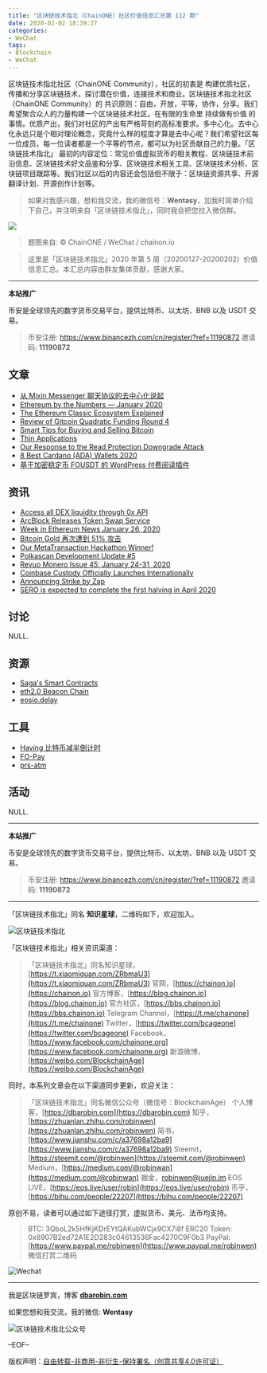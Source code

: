 ```yaml
---
title: "区块链技术指北（ChainONE）社区价值信息汇总第 112 期"
date: 2020-02-02 18:39:27
categories:
- WeChat
tags:
- Blockchain
- WeChat
---
```

区块链技术指北社区（ChainONE Community），社区的初衷是 构建优质社区，传播和分享区块链技术，探讨潜在价值，连接技术和商业。区块链技术指北社区（ChainONE Community）的 共识原则：自由，开放，平等，协作，分享。我们希望聚合众人的力量构建一个区块链技术社区。在有限的生命里 持续做有价值 的事情。优质产出，我们对社区的产出有严格苛刻的高标准要求。多中心化。去中心化永远只是个相对理论概念，究竟什么样的程度才算是去中心呢？我们希望社区每一位成员，每一位读者都是一个平等的节点，都可以为社区贡献自己的力量。「区块链技术指北」 最初的内容定位：常见价值虚拟货币的相关教程、区块链技术前沿信息、区块链技术好文品鉴和分享、区块链技术相关工具、区块链技术分析、区块链项目跟踪等。我们社区以后的内容还会包括但不限于：区块链资源共享、开源翻译计划、开源创作计划等。
<!-- more -->

> 如果对我感兴趣，想和我交流，我的微信号：**Wentasy**，加我时简单介绍下自己，并注明来自「区块链技术指北」，同时我会把您拉入微信群。

![](https://cdn.dbarobin.com/EFxCQjC.png)

> 题图来自: © ChainONE / WeChat / chainon.io

> 这里是「区块链技术指北」2020 年第 5 周（20200127-20200202）价值信息汇总。本汇总内容由群友集体贡献，感谢大家。

***

**本站推广**

币安是全球领先的数字货币交易平台，提供比特币、以太坊、BNB 以及 USDT 交易。

> 币安注册: https://www.binancezh.com/cn/register/?ref=11190872
> 邀请码: **11190872**

## 文章

* [从 Mixin Messenger 聊天协议的去中心化说起](https://bbs.chainon.io/d/5166)
* [Ethereum by the Numbers — January 2020](https://bbs.chainon.io/d/5169)
* [The Ethereum Classic Ecosystem Explained](https://bbs.chainon.io/d/5170)
* [Review of Gitcoin Quadratic Funding Round 4](https://bbs.chainon.io/d/5171)
* [Smart Tips for Buying and Selling Bitcoin](https://bbs.chainon.io/d/5173)
* [Thin Applications](https://bbs.chainon.io/d/5177)
* [Our Response to the Read Protection Downgrade Attack](https://bbs.chainon.io/d/5183)
* [8 Best Cardano (ADA) Wallets 2020](https://bbs.chainon.io/d/5184)
* [基于加密稳定币 FOUSDT 的 WordPress 付费阅读插件](https://bbs.chainon.io/d/5189)

## 资讯

* [Access all DEX liquidity through 0x API](https://bbs.chainon.io/d/5167)
* [ArcBlock Releases Token Swap Service](https://bbs.chainon.io/d/5168)
* [Week in Ethereum News January 26, 2020](https://bbs.chainon.io/d/5172)
* [Bitcoin Gold 再次遭到 51% 攻击](https://bbs.chainon.io/d/5174)
* [Our MetaTransaction Hackathon Winner!](https://bbs.chainon.io/d/5176)
* [Polkascan Development Update #5](https://bbs.chainon.io/d/5178)
* [Revuo Monero Issue 45: January 24-31, 2020](https://bbs.chainon.io/d/5179)
* [Coinbase Custody Officially Launches Internationally](https://bbs.chainon.io/d/5180)
* [Announcing Strike by Zap](https://bbs.chainon.io/d/5181)
* [SERO is expected to complete the first halving in April 2020](https://bbs.chainon.io/d/5182)

## 讨论

NULL.

## 资源

* [Saga's Smart Contracts](https://bbs.chainon.io/d/5185)
* [eth2.0 Beacon Chain](https://bbs.chainon.io/d/5186)
* [eosio.delay](https://bbs.chainon.io/d/5187)

## 工具

* [Having 比特币减半倒计时](https://bbs.chainon.io/d/5175)
* [FO-Pay](https://bbs.chainon.io/d/5188)
* [prs-atm](https://bbs.chainon.io/d/5190)

## 活动

NULL.

***

**本站推广**

币安是全球领先的数字货币交易平台，提供比特币、以太坊、BNB 以及 USDT 交易。

> 币安注册: https://www.binancezh.com/cn/register/?ref=11190872
> 邀请码: **11190872**

***

「区块链技术指北」同名 **知识星球**，二维码如下，欢迎加入。

![区块链技术指北](https://cdn.dbarobin.com/3YzonTR.png)

「区块链技术指北」相关资讯渠道：

> 「区块链技术指北」同名知识星球，[https://t.xiaomiquan.com/ZRbmaU3](https://t.xiaomiquan.com/ZRbmaU3)
> 官网，[https://chainon.io](https://chainon.io)
> 官方博客，[https://blog.chainon.io](https://blog.chainon.io)
> 官方社区，[https://bbs.chainon.io](https://bbs.chainon.io)
> Telegram Channel，[https://t.me/chainone](https://t.me/chainone)
> Twitter，[https://twitter.com/bcageone](https://twitter.com/bcageone)
> Facebook，[https://www.facebook.com/chainone.org](https://www.facebook.com/chainone.org)
> 新浪微博，[https://weibo.com/BlockchainAge](https://weibo.com/BlockchainAge)

同时，本系列文章会在以下渠道同步更新，欢迎关注：

> 「区块链技术指北」同名微信公众号（微信号：BlockchainAge）
> 个人博客，[https://dbarobin.com](https://dbarobin.com)
> 知乎，[https://zhuanlan.zhihu.com/robinwen](https://zhuanlan.zhihu.com/robinwen)
> 简书，[https://www.jianshu.com/c/a37698a12ba9](https://www.jianshu.com/c/a37698a12ba9)
> Steemit，[https://steemit.com/@robinwen](https://steemit.com/@robinwen)
> Medium，[https://medium.com/@robinwan](https://medium.com/@robinwan)
> 掘金，[robinwen@juejin.im](https://juejin.im/user/5673ccae60b2260ee435f89a/posts)
> EOS LIVE，[https://eos.live/user/robin](https://eos.live/user/robin)
> 币乎，[https://bihu.com/people/22207](https://bihu.com/people/22207)

原创不易，读者可以通过如下途径打赏，虚拟货币、美元、法币均支持。

> BTC: 3QboL2k5HfKjKDrEYtQAKubWCjx9CX7i8f
> ERC20 Token: 0x8907B2ed72A1E2D283c04613536Fac4270C9F0b3
> PayPal: [https://www.paypal.me/robinwen](https://www.paypal.me/robinwen)
> 微信打赏二维码

![Wechat](https://cdn.dbarobin.com/SzoNl5b.jpg)

***

我是区块链罗宾，博客 **[dbarobin.com](https://dbarobin.com/)**

如果您想和我交流，我的微信: **Wentasy**

![区块链技术指北公众号](https://cdn.dbarobin.com/w0wignb.png)

–EOF–

版权声明：[自由转载-非商用-非衍生-保持署名（创意共享4.0许可证）](http://creativecommons.org/licenses/by-nc-nd/4.0/deed.zh)